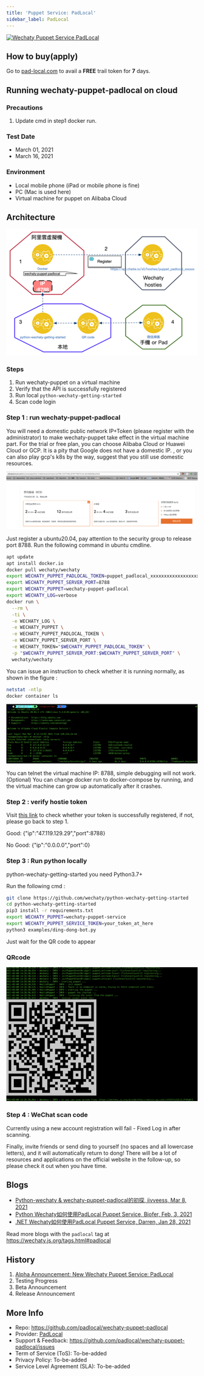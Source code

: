 ```yaml
---
title: 'Puppet Service: PadLocal'
sidebar_label: PadLocal
---
```


[![Wechaty Puppet Service PadLocal](https://img.shields.io/badge/Service-PadLocal-blue)](padlocal.md)

## How to buy(apply)

Go to [pad-local.com](http://pad-local.com/) to avail a **FREE** trail token for **7** days.

## Running wechaty-puppet-padlocal on cloud

### Precautions

1. Update cmd in step1 docker run.

### Test Date

- March 01, 2021
- March 16, 2021

### Environment

- Local mobile phone (iPad or mobile phone is fine)
- PC (Mac is used here)
- Virtual machine for puppet on Alibaba Cloud

## Architecture

![Architecture](../../static/img/docs/references/puppet-services/padlocal/architecture.webp)

### Steps

1. Run wechaty-puppet on a virtual machine
2. Verify that the API is successfully registered
3. Run local `python-wechaty-getting-started`
4. Scan code login

### Step 1 : run wechaty-puppet-padlocal

You will need a domestic public network IP+Token (please register with the administrator) to make wechaty-puppet take effect in the virtual machine part. For the trial or free plan, you can choose Alibaba Cloud or Huawei Cloud or GCP. It is a pity that Google does not have a domestic IP. , or you can also play gcp's k8s by the way, suggest that you still use domestic resources.

![Step 1](../../static/img/docs/references/puppet-services/padlocal/step-1.webp)

Just register a ubuntu20.04, pay attention to the security group to release port 8788.
Run the following command in ubuntu cmdline.

```sh
apt update
apt install docker.io
docker pull wechaty/wechaty
export WECHATY_PUPPET_PADLOCAL_TOKEN=puppet_padlocal_xxxxxxxxxxxxxxxxxx
export WECHATY_PUPPET_SERVER_PORT=8788
export WECHATY_PUPPET=wechaty-puppet-padlocal
export WECHATY_LOG=verbose
docker run \
  --rm \
  -ti \
  -e WECHATY_LOG \
  -e WECHATY_PUPPET \
  -e WECHATY_PUPPET_PADLOCAL_TOKEN \
  -e WECHATY_PUPPET_SERVER_PORT \
  -e WECHATY_TOKEN="$WECHATY_PUPPET_PADLOCAL_TOKEN" \
  -p "$WECHATY_PUPPET_SERVER_PORT:$WECHATY_PUPPET_SERVER_PORT" \
  wechaty/wechaty
```

You can issue an instruction to check whether it is running normally, as shown in the figure :

```sh
netstat -ntlp
docker container ls
```

![Step 1-terminal](../../static/img/docs/references/puppet-services/padlocal/step-1-terminal.webp)

You can telnet the virtual machine IP: 8788, simple debugging will not work.
(Optional) You can change docker run to docker-compose by running, and the virtual machine can grow up automatically after it crashes.

### Step 2 : verify hostie token

Visit [this link](https://api.chatie.io/v0/hosties/puppet_padlocal_xxxxxxxx) to check whether your token is successfully registered, if not, please go back to step 1.

Good:
{"ip":"47.119.129.29","port":8788}

No Good:
{"ip":"0.0.0.0","port":0}

### Step 3 : Run python locally

python-wechaty-getting-started you need Python3.7+

Run the following cmd :

```sh
git clone https://github.com/wechaty/python-wechaty-getting-started
cd python-wechaty-getting-started
pip3 install -r requirements.txt
export WECHATY_PUPPET=wechaty-puppet-service
export WECHATY_PUPPET_SERVICE_TOKEN=your_token_at_here
python3 examples/ding-dong-bot.py
```

Just wait for the QR code to appear

### QRcode

![QRCode](../../static/img/docs/references/puppet-services/padlocal/qrcode.webp)

### Step 4 : WeChat scan code

Currently using a new account registration will fail - Fixed
Log in after scanning.

Finally, invite friends or send ding to yourself (no spaces and all lowercase letters), and it will automatically return to dong!
There will be a lot of resources and applications on the official website in the follow-up, so please check it out when you have time.

## Blogs

- [Python-wechaty & wechaty-puppet-padlocal的初探, iivveess, Mar 8, 2021](https://wechaty.js.org/2021/03/08/python-wechaty-and-wechaty-puppet-padlocal/)
- [Python Wechaty如何使用PadLocal Puppet Service, Biofer, Feb, 3, 2021](https://wechaty.js.org/2021/02/03/python-wechaty-for-padlocal-puppet-service/)
- [.NET Wechaty如何使用PadLocal Puppet Service, Darren, Jan 28, 2021](https://wechaty.js.org/2021/01/28/csharp-wechaty-for-padlocal-puppet-service/)

Read more blogs with the `padlocal` tag at <https://wechaty.js.org/tags.html#padlocal>

## History

1. [Alpha Announcement: New Wechaty Puppet Service: PadLocal](https://wechaty.js.org/2020/10/12/puppet-padlocal-intro/)
1. Testing Progress
1. Beta Announcement
1. Release Announcement

## More Info

- Repo: <https://github.com/padlocal/wechaty-puppet-padlocal>
- Provider: [PadLocal](https://github.com/padlocal)
- Support & Feedback: <https://github.com/padlocal/wechaty-puppet-padlocal/issues>
- Term of Service (ToS): To-be-added
- Privacy Policy: To-be-added
- Service Level Agreement (SLA): To-be-added
